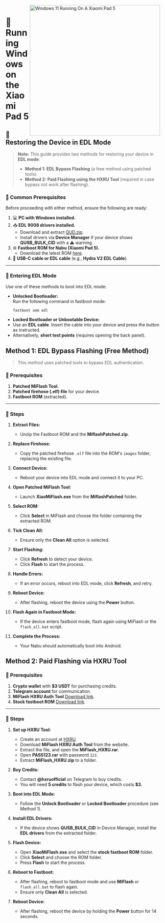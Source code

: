 <img align="right" src="https://raw.githubusercontent.com/erdilS/Port-Windows-11-Xiaomi-Pad-5/main/nabu.png" width="425" alt="Windows 11 Running On A Xiaomi Pad 5">

# 🚀 **Running Windows on the Xiaomi Pad 5**

## 📌 **Restoring the Device in EDL Mode**

> **Note:** This guide provides two methods for restoring your device in **EDL mode**:  
> - **Method 1: EDL Bypass Flashing** (a free method using patched tools).  
> - **Method 2: Paid Flashing using the HXRU Tool** (required in case bypass not work after flashing).


### **🔧 Common Prerequisites**
Before proceeding with either method, ensure the following are ready:  
1. 💻 **PC with Windows installed.**  
2. 📥 **EDL 9008 drivers installed.**  
   - Download and extract [QUD.zip](https://github.com/n00b69/woa-betalm/releases/download/Qfil/QUD.zip).  
   - Install drivers via **Device Manager** if your device shows **QUSB_BULK_CID** with a ⚠️ warning.  
3. ⚙️ **Fastboot ROM for Nabu (Xiaomi Pad 5).**  
   - Download the latest ROM [here](http://xmfirmwareupdater.com/miui/nabu/).  
4. 🔌 **USB-C cable or EDL cable** (e.g., **Hydra V2 EDL Cable**).  

---

### **🔄 Entering EDL Mode**
Use one of these methods to boot into EDL mode:  

- **Unlocked Bootloader:**  
  Run the following command in fastboot mode:  
  ```bash
  fastboot oem edl

- **Locked Bootloader or Unbootable Device:**  
- Use an **EDL cable**. Insert the cable into your device and press the button as instructed.  
- Alternatively, **short test points** (requires opening the back panel).

## **Method 1: EDL Bypass Flashing** (Free Method)
> This method uses patched tools to bypass EDL authentication.

### **🔧 Prerequisites**
1. **Patched MiFlash Tool**.  
2. **Patched firehose (.elf) file** for your device.  
3. **Fastboot ROM** (extracted).

---

### **📝 Steps**
1. **Extract Files:**  
   - Unzip the Fastboot ROM and the **MiflashPatched.zip**.

2. **Replace Firehose:**  
   - Copy the patched firehose `.elf` file into the ROM's `images` folder, replacing the existing file.

3. **Connect Device:**  
   - Reboot your device into EDL mode and connect it to your PC.

4. **Open Patched MiFlash Tool:**  
   - Launch **XiaoMiFlash.exe** from the **MiflashPatched** folder.

5. **Select ROM:**  
   - Click **Select** in MiFlash and choose the folder containing the extracted ROM.

6. **Tick Clean All:**  
   - Ensure only the **Clean All** option is selected.

7. **Start Flashing:**  
   - Click **Refresh** to detect your device.  
   - Click **Flash** to start the process.

8. **Handle Errors:**  
   - If an error occurs, reboot into EDL mode, click **Refresh**, and retry.

9. **Reboot Device:**  
   - After flashing, reboot the device using the **Power** button.

10. **Flash Again in Fastboot Mode:**  
    - If the device enters fastboot mode, flash again using MiFlash or the `flash_all.bat` script.

11. **Complete the Process:**  
    - Your Nabu should automatically boot into Android.


## **Method 2: Paid Flashing via HXRU Tool**

### **🔧 Prerequisites**
1. **Crypto wallet** with **$3 USDT** for purchasing credits.  
2. **Telegram account** for communication.  
3. **MiFlash HXRU Auth Tool** [Download link](https://hxrutool.com).  
4. **Stock fastboot ROM** [Download link](http://xmfirmwareupdater.com/miui/nabu/).  

---

### **📝 Steps**
1. **Set up HXRU Tool:**
   - Create an account at [HXRU](https://dashboard.hxrutool.com/Register).
   - Download **MiFlash HXRU Auth Tool** from the website.
   - Extract the file, and open the **MiFlash_HXRU.rar**.
   - Open **PASS123.rar** with password `123`.  
   - Extract **MiFlash_HXRU.zip** to a folder.

2. **Buy Credits:**
   - Contact **@hxruofficial** on Telegram to buy credits.
   - You will need **5 credits** to flash your device, which costs **$3**.

3. **Boot into EDL Mode:**
   - Follow the **Unlock Bootloader** or **Locked Bootloader** procedure (see Method 1).

4. **Install EDL Drivers:**  
   - If the device shows **QUSB_BULK_CID** in Device Manager, install the **EDL drivers** from the extracted folder.  

5. **Flash Device:**
   - Open **XiaoMiFlash.exe** and select the **stock fastboot ROM** folder.
   - Click **Select** and choose the ROM folder.
   - Press **Flash** to start the process.

6. **Reboot to Fastboot:**  
   - After flashing, reboot to fastboot mode and use **MiFlash** or `flash_all.bat` to flash again.
   - Ensure only **Clean All** is selected.

7. **Reboot Device:**  
   - After flashing, reboot the device by holding the **Power** button for 14 seconds.
